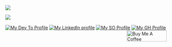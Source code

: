 

![](https://github-readme-stats.spencer741.vercel.app/api?username=spencer741&count_private=true&show_icons=true&custom_title=Summary&theme=light&title_color=0077b5&icon_color=0077b5)

![](https://github-readme-stats.spencer741.vercel.app/api/wakatime?username=@spencer741&theme=light&custom_title=Weekly%20development%20breakdown&title_color=0077b5&icon_color=0077b5)

<p>
<a href="https://dev.to/spencer741" target="_blank"><img align="center" src="https://img.shields.io/badge/DEV.TO-%230A0A0A.svg?&style=for-the-badge&logo=dev-dot-to&logoColor=white" alt="My Dev To Profile" ></a>
<a href="https://linkedin.com/in/spencer-arnold741" target="_blank"><img align="center" src="https://img.shields.io/badge/linkedin%20-%230077B5.svg?&style=for-the-badge&logo=linkedin&logoColor=white" alt="My LinkedIn profile" ></a>
<a href="https://stackoverflow.com/users/3358589/spencer741" target="_blank"><img align="center" src="https://img.shields.io/badge/Stack_Overflow-FE7A16?style=for-the-badge&logo=stack-overflow&logoColor=white" alt="My SO Profile" ></a>
<a href="https://github.com/spencer741" target="_blank"><img align="center" src="https://shields-io-visitor-counter.herokuapp.com/badge?page=spencer741.spencer741&color=0077b5&style=for-the-badge&logo=GitHub&logoColor=FFFFFF" alt="My GH Profile" ></a>
<a href="https://www.buymeacoffee.com/spencer741" target="_blank"><img src="https://cdn.buymeacoffee.com/buttons/v2/default-yellow.png" alt="Buy Me A Coffee" width="125" height="35" align="right" ></a>
</p>
